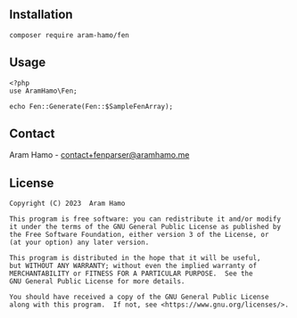 ## Installation
```
composer require aram-hamo/fen
```

## Usage
```
<?php
use AramHamo\Fen;

echo Fen::Generate(Fen::$SampleFenArray);
```

## Contact
Aram Hamo - [contact+fenparser@aramhamo.me](mailto:contact+fenparser@aramhamo.me)

## License
```
Copyright (C) 2023  Aram Hamo

This program is free software: you can redistribute it and/or modify
it under the terms of the GNU General Public License as published by
the Free Software Foundation, either version 3 of the License, or
(at your option) any later version.

This program is distributed in the hope that it will be useful,
but WITHOUT ANY WARRANTY; without even the implied warranty of
MERCHANTABILITY or FITNESS FOR A PARTICULAR PURPOSE.  See the
GNU General Public License for more details.

You should have received a copy of the GNU General Public License
along with this program.  If not, see <https://www.gnu.org/licenses/>.
```
